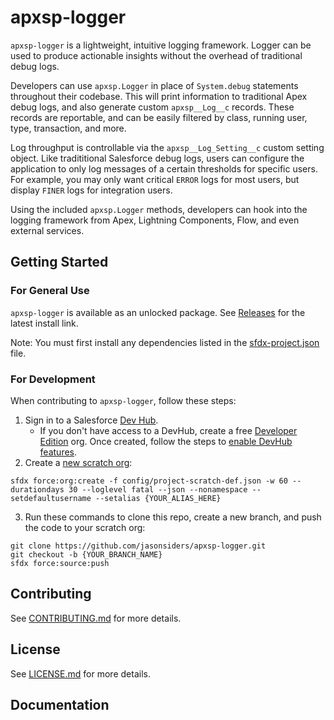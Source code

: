 # apxsp-logger

`apxsp-logger` is a lightweight, intuitive logging framework. Logger can be used to produce actionable insights without the overhead of traditional debug logs.

Developers can use `apxsp.Logger` in place of `System.debug` statements throughout their codebase. This will print information to traditional Apex debug logs, and also generate custom `apxsp__Log__c` records. These records are reportable, and can be easily filtered by class, running user, type, transaction, and more.

Log throughput is controllable via the `apxsp__Log_Setting__c` custom setting object. Like tradititional Salesforce debug logs, users can configure the application to only log messages of a certain thresholds for specific users. For example, you may only want critical `ERROR` logs for most users, but display `FINER` logs for integration users.

Using the included `apxsp.Logger` methods, developers can hook into the logging framework from Apex, Lightning Components, Flow, and even external services.

## Getting Started

### **For General Use**

`apxsp-logger` is available as an unlocked package. See [Releases](https://github.com/jasonsiders/apxsp-logger/releases) for the latest install link.

Note: You must first install any dependencies listed in the [sfdx-project.json](https://github.com/jasonsiders/apex-starter-pack/blob/main/sfdx-project.json) file.

### **For Development**

When contributing to `apxsp-logger`, follow these steps:

1. Sign in to a Salesforce [Dev Hub](https://developer.salesforce.com/docs/atlas.en-us.packagingGuide.meta/packagingGuide/dev_hub_intro.htm).
    - If you don't have access to a DevHub, create a free [Developer Edition](https://developer.salesforce.com/signup) org. Once created, follow the steps to [enable DevHub features](https://developer.salesforce.com/docs/atlas.en-us.packagingGuide.meta/packagingGuide/sfdx_setup_enable_devhub.htm).
2. Create a [new scratch org](https://developer.salesforce.com/docs/atlas.en-us.sfdx_dev.meta/sfdx_dev/sfdx_dev_scratch_orgs_create.htm):

```
sfdx force:org:create -f config/project-scratch-def.json -w 60 --durationdays 30 --loglevel fatal --json --nonamespace --setdefaultusername --setalias {YOUR_ALIAS_HERE}
```

3. Run these commands to clone this repo, create a new branch, and push the code to your scratch org:

```
git clone https://github.com/jasonsiders/apxsp-logger.git
git checkout -b {YOUR_BRANCH_NAME}
sfdx force:source:push
```

## Contributing

See [CONTRIBUTING.md](CONTRIBUTING.md) for more details.

## License

See [LICENSE.md](LICENSE.md) for more details.

## Documentation
